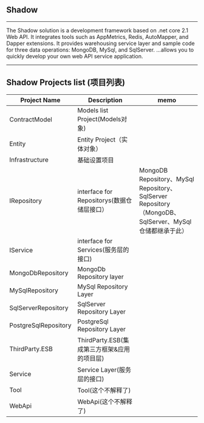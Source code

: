 ## Shadow 
-------------------------------------------------------------------------------------------------------------------------

The Shadow solution is a development framework based on .net core 2.1 Web API. It integrates tools such as AppMetrics, Redis, AutoMapper, and Dapper extensions. It provides warehousing service layer and sample code for three data operations: MongoDB, MySql, and SqlServer. ...allows you to quickly develop your own web API service application.

----------------------------------------------------------------------------------------

## Shadow Projects list (项目列表) 

|Project Name|Description|memo|
|-|-|-|
|ContractModel|Models list Project(Models对象) ||
|Entity|Entity Project（实体对象）||
|Infrastructure|基础设置项目|
|IRepository|interface for Repositorys(数据仓储层接口）|MongoDB Repository、MySql Repository、SqlServer Repository（MongoDB、SqlServer、MySql仓储都继承于此）|
|IService|interface for Services(服务层的接口)||
|MongoDbRepository|MongoDb Repository layer||
|MySqlRepository|MySql Repository Layer||
|SqlServerRepository|SqlServer Repository Layer||
|PostgreSqlRepository|PostgreSql Repository Layer||
|ThirdParty.ESB|ThirdParty.ESB(集成第三方框架&应用的项目层)
|Service|Service Layer(服务层的接口)||
|Tool|Tool(这个不解释了)||
|WebApi|WebApi(这个不解释了)||